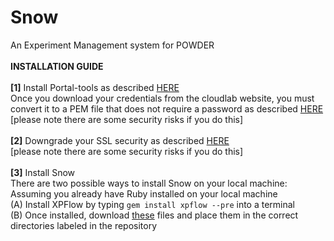 # Snow
An Experiment Management system for POWDER <br /> <br />
**INSTALLATION GUIDE** <br /> <br />
**[1]** Install Portal-tools as described [HERE](https://gitlab.flux.utah.edu/stoller/portal-tools) <br />
  Once you download your credentials from the cloudlab website, you must convert it to a PEM file that does not require a password
  as described [HERE](https://stackoverflow.com/questions/10069351/enter-pem-pass-phrase-just-once) <br />
  [please note there are some security risks if you do this] <br /> <br />
**[2]** Downgrade your SSL security as described [HERE](https://askubuntu.com/questions/1233186/ubuntu-20-04-how-to-set-lower-ssl-security-level)<br />
  [please note there are some security risks if you do this] <br /> <br />
**[3]** Install Snow <br />
There are two possible ways to install Snow on your local machine: <br /> 
Assuming you already have Ruby installed on your local machine <br />
(A) Install XPFlow by typing `gem install xpflow --pre` into a terminal <br />
(B) Once installed, download [these](https://github.com/HunterMoffat/Snow/tree/master/Installation) files and place them in the correct directories labeled in the repository <br />

